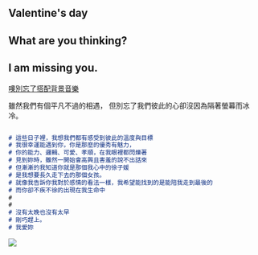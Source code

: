 ## Valentine's day



## What are you thinking?

## I am missing you.

[噢別忘了搭配背景音樂](https://cvws.icloud-content.com/B/ATySvUxgZMKpkriuXtvfyo3V0AzdAVxQYkJUI-gkupcI1TBWcI4au9wO/%28Sungha+Jung%29+Siesta+-+Sungha+Jung.mp3?o=Ap3WpUZgBJs-hQspfqVesnJaewnVJdr3cnJPasTME2u2&v=1&x=3&a=B9Ii69SenMC4KRr1xGvw-4ZKiMRTA4svSQEAAAN8L0k&e=1550081890&k=VMDZ8uiq3BRoGtDiCoSbOw&fl=&r=3ab5fe61-6fcc-497f-8fcf-b1e1c3f4ed5e-1&ckc=com.apple.clouddocs&ckz=com.apple.CloudDocs&p=21&s=88QXPczR-6ItMG45q-HodxN4va8&cd=i)



雖然我們有個平凡不過的相遇，
但別忘了我們彼此的心卻沒因為隔著螢幕而冰冷。




```markdown

# 這些日子裡，我想我們都有感受到彼此的溫度與目標
# 我很幸運能遇到你，你是那麼的優秀有魅力，
# 你的能力、邏輯、可愛、孝順，在我眼裡都閃爍著
# 見到妳時，雖然一開始會高興且害羞的說不出話來
# 但漸漸的我知道你就是那個我心中的徐子媛
# 是我想要長久走下去的那個女孩。
# 就像我告訴你我對於感情的看法一樣，我希望能找到的是能陪我走到最後的
# 而你卻不疾不徐的出現在我生命中
#
#
# 沒有太晚也沒有太早
# 剛巧趕上。
# 我愛妳

```

<img src="https://cvws.icloud-content.com/B/ARXLUQ1bl9ZYNOe1OTQj0OsMdafdASsNCTYd5tgNsvQFYlcS3-hBLiHX/Vita.jpg?o=AvV--C7fjnwzP_olnmTY8w3MgImuuLQzefr1pIODI8bn&v=1&x=3&a=Bzdn7MCcw_cStvROBk6tiyQUHIJiA5ovSQEAAAOLL0k&e=1550082781&k=IOSE7Ckh3UCQoTyBAGDCGQ&fl=&r=f6438f1c-6dbe-426b-8f54-3fe8b9d66c45-1&ckc=com.apple.clouddocs&ckz=com.apple.CloudDocs&p=21&s=J313qSQ-TgQWUD7NZqt5PGGa2rI&cd=i">


